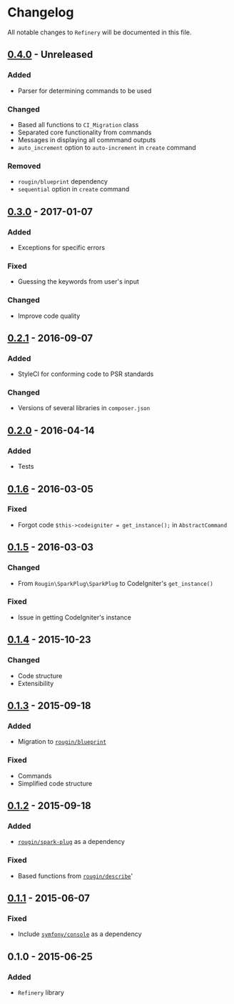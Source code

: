 # Changelog

All notable changes to `Refinery` will be documented in this file.

## [0.4.0](https://github.com/rougin/describe/compare/v0.3.0...v0.4.0) - Unreleased

### Added
- Parser for determining commands to be used

### Changed
- Based all functions to `CI_Migration` class
- Separated core functionality from commands
- Messages in displaying all commmand outputs
- `auto_increment` option to `auto-increment` in `create` command

### Removed
- `rougin/blueprint` dependency
- `sequential` option in `create` command

## [0.3.0](https://github.com/rougin/describe/compare/v0.2.1...v0.3.0) - 2017-01-07

### Added
- Exceptions for specific errors

### Fixed
- Guessing the keywords from user's input

### Changed
- Improve code quality

## [0.2.1](https://github.com/rougin/describe/compare/v0.2.0...v0.2.1) - 2016-09-07

### Added
- StyleCI for conforming code to PSR standards

### Changed
- Versions of several libraries in `composer.json`

## [0.2.0](https://github.com/rougin/refinery/compare/v0.1.6...v0.2.0) - 2016-04-14

### Added
- Tests

## [0.1.6](https://github.com/rougin/refinery/compare/v0.1.5...v0.1.6) - 2016-03-05

### Fixed
- Forgot code `$this->codeigniter = get_instance();` in `AbstractCommand`

## [0.1.5](https://github.com/rougin/refinery/compare/v0.1.4...v0.1.5) - 2016-03-03

### Changed
- From `Rougin\SparkPlug\SparkPlug` to CodeIgniter's `get_instance()`

### Fixed
- Issue in getting CodeIgniter's instance

## [0.1.4](https://github.com/rougin/refinery/compare/v0.1.3...v0.1.4) - 2015-10-23

### Changed
- Code structure
- Extensibility

## [0.1.3](https://github.com/rougin/refinery/compare/v0.1.2...v0.1.3) - 2015-09-18

### Added
- Migration to [`rougin/blueprint`](https://github.com/rougin/blueprint)

### Fixed
- Commands
- Simplified code structure

## [0.1.2](https://github.com/rougin/refinery/compare/v0.1.1...v0.1.2) - 2015-09-18

### Added
- [`rougin/spark-plug`](https://github.com/rougin/spark-plug) as a dependency

### Fixed
- Based functions from [`rougin/describe`](https://github.com/rougin/describe)'

## [0.1.1](https://github.com/rougin/refinery/compare/v0.1.0...v0.1.1) - 2015-06-07

### Fixed
- Include [`symfony/console`](http://symfony.com/doc/current/components/console/introduction.html) as a dependency

## 0.1.0 - 2015-06-25

### Added
- `Refinery` library
